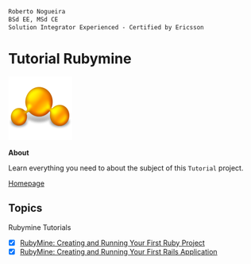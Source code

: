 ```
Roberto Nogueira  
BSd EE, MSd CE
Solution Integrator Experienced - Certified by Ericsson
```
# Tutorial Rubymine

![tutorial image](images/tutorial.png)

**About**

Learn everything you need to about the subject of this `Tutorial` project.

[Homepage](https://www.youtube.com/playlist?list=PLQ176FUIyIUb_ARZG92EpXp2yu9R-9vHf&mkt_tok=eyJpIjoiWWpjelpHSmpZek0zTlRabCIsInQiOiJVWWlBSmphTDlPbk1Tdzd2ckJtcVVwcExCK1VRMFhhRHM2d1psR2RlclFXVEUxSkN0b0N2OHRpR3Vka2RBSmJaUVlaQmhDR1B1dlNuRW5LMnk0aTkyTk8yNlNCU096S3hrRFpMXC9lTzA5aFB6WnYzZzFSdXBhMDVhTFVQMGxsdHMifQ%3D%3D)

## Topics

Rubymine Tutorials
* [x] [RubyMine: Creating and Running Your First Ruby Project](https://www.youtube.com/watch?v=zvI58v9kHpI&list=PLQ176FUIyIUb_ARZG92EpXp2yu9R-9vHf&index=1)
* [x] [RubyMine: Creating and Running Your First Rails Application](https://www.youtube.com/watch?v=pNfZwWqggQw&list=PLQ176FUIyIUb_ARZG92EpXp2yu9R-9vHf&index=2)
